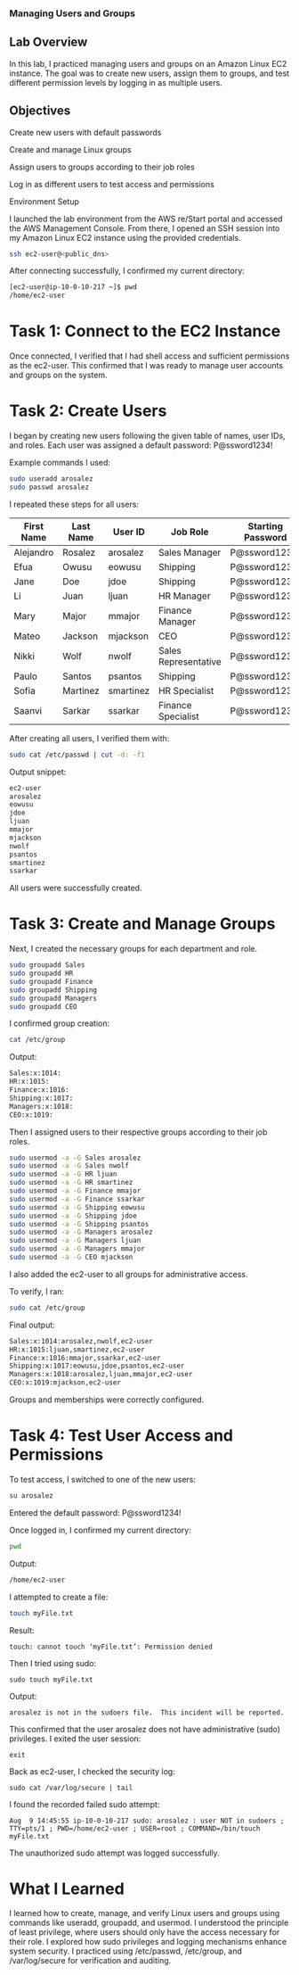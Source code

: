 ### Managing Users and Groups
## Lab Overview

In this lab, I practiced managing users and groups on an Amazon Linux EC2 instance.
The goal was to create new users, assign them to groups, and test different permission levels by logging in as multiple users.

## Objectives

Create new users with default passwords

Create and manage Linux groups

Assign users to groups according to their job roles

Log in as different users to test access and permissions

Environment Setup

I launched the lab environment from the AWS re/Start portal and accessed the AWS Management Console.
From there, I opened an SSH session into my Amazon Linux EC2 instance using the provided credentials.
```bash
ssh ec2-user@<public_dns>
```

After connecting successfully, I confirmed my current directory:
```bash
[ec2-user@ip-10-0-10-217 ~]$ pwd
/home/ec2-user
```
# Task 1: Connect to the EC2 Instance

Once connected, I verified that I had shell access and sufficient permissions as the ec2-user.
This confirmed that I was ready to manage user accounts and groups on the system.

# Task 2: Create Users

I began by creating new users following the given table of names, user IDs, and roles.
Each user was assigned a default password: P@ssword1234!

Example commands I used:
```bash
sudo useradd arosalez
sudo passwd arosalez
```
I repeated these steps for all users:

| **First Name** | **Last Name** | **User ID** | **Job Role**         | **Starting Password** |
| -------------- | ------------- | ----------- | -------------------- | --------------------- |
| Alejandro      | Rosalez       | arosalez    | Sales Manager        | P@ssword1234!         |
| Efua           | Owusu         | eowusu      | Shipping             | P@ssword1234!         |
| Jane           | Doe           | jdoe        | Shipping             | P@ssword1234!         |
| Li             | Juan          | ljuan       | HR Manager           | P@ssword1234!         |
| Mary           | Major         | mmajor      | Finance Manager      | P@ssword1234!         |
| Mateo          | Jackson       | mjackson    | CEO                  | P@ssword1234!         |
| Nikki          | Wolf          | nwolf       | Sales Representative | P@ssword1234!         |
| Paulo          | Santos        | psantos     | Shipping             | P@ssword1234!         |
| Sofia          | Martinez      | smartinez   | HR Specialist        | P@ssword1234!         |
| Saanvi         | Sarkar        | ssarkar     | Finance Specialist   | P@ssword1234!         |


After creating all users, I verified them with:
```bash
sudo cat /etc/passwd | cut -d: -f1
```

Output snippet:
```bash
ec2-user
arosalez
eowusu
jdoe
ljuan
mmajor
mjackson
nwolf
psantos
smartinez
ssarkar
```
All users were successfully created.

# Task 3: Create and Manage Groups
Next, I created the necessary groups for each department and role.
```bash
sudo groupadd Sales
sudo groupadd HR
sudo groupadd Finance
sudo groupadd Shipping
sudo groupadd Managers
sudo groupadd CEO
```

I confirmed group creation:
```bash
cat /etc/group
```

Output:
```bash
Sales:x:1014:
HR:x:1015:
Finance:x:1016:
Shipping:x:1017:
Managers:x:1018:
CEO:x:1019:
```

Then I assigned users to their respective groups according to their job roles.
```bash
sudo usermod -a -G Sales arosalez
sudo usermod -a -G Sales nwolf
sudo usermod -a -G HR ljuan
sudo usermod -a -G HR smartinez
sudo usermod -a -G Finance mmajor
sudo usermod -a -G Finance ssarkar
sudo usermod -a -G Shipping eowusu
sudo usermod -a -G Shipping jdoe
sudo usermod -a -G Shipping psantos
sudo usermod -a -G Managers arosalez
sudo usermod -a -G Managers ljuan
sudo usermod -a -G Managers mmajor
sudo usermod -a -G CEO mjackson
```

I also added the ec2-user to all groups for administrative access.

To verify, I ran:
```bash
sudo cat /etc/group
```

Final output:
```bash
Sales:x:1014:arosalez,nwolf,ec2-user
HR:x:1015:ljuan,smartinez,ec2-user
Finance:x:1016:mmajor,ssarkar,ec2-user
Shipping:x:1017:eowusu,jdoe,psantos,ec2-user
Managers:x:1018:arosalez,ljuan,mmajor,ec2-user
CEO:x:1019:mjackson,ec2-user
```

Groups and memberships were correctly configured.

# Task 4: Test User Access and Permissions

To test access, I switched to one of the new users:
```bash
su arosalez
```

Entered the default password: P@ssword1234!

Once logged in, I confirmed my current directory:
```bash
pwd
```

Output:
```bash
/home/ec2-user
```

I attempted to create a file:
```bash
touch myFile.txt
```

Result:
```
touch: cannot touch ‘myFile.txt’: Permission denied
```

Then I tried using sudo:
```
sudo touch myFile.txt
```

Output:
```
arosalez is not in the sudoers file.  This incident will be reported.
```

This confirmed that the user arosalez does not have administrative (sudo) privileges.
I exited the user session:
```
exit
```

Back as ec2-user, I checked the security log:
```
sudo cat /var/log/secure | tail
```

I found the recorded failed sudo attempt:
```
Aug  9 14:45:55 ip-10-0-10-217 sudo: arosalez : user NOT in sudoers ; TTY=pts/1 ; PWD=/home/ec2-user ; USER=root ; COMMAND=/bin/touch myFile.txt
```

The unauthorized sudo attempt was logged successfully.

# What I Learned

I learned how to create, manage, and verify Linux users and groups using commands like useradd, groupadd, and usermod.
I understood the principle of least privilege, where users should only have the access necessary for their role.
I explored how sudo privileges and logging mechanisms enhance system security.
I practiced using /etc/passwd, /etc/group, and /var/log/secure for verification and auditing.

